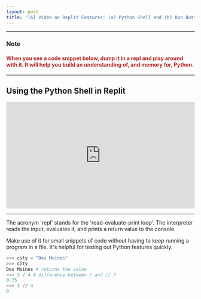 ```yaml
---
layout: post
title: "[6] Video on Replit Features: (a) Python Shell and (b) Run Button"
---
```


---

### Note

<h4 style="color:firebrick;font-weight:bold">When you see a code snippet below, dump it in a repl and play around with it.  It will help you build an understanding of, and memory for, Python.</h4>

---

## Using the Python Shell in Replit

<div style="position: relative; padding-bottom: 56.25%; height: 0;"><iframe src="https://www.loom.com/embed/cd2c6d9aeaf9492f838104eea47d47da" frameborder="0" webkitallowfullscreen mozallowfullscreen allowfullscreen style="position: absolute; top: 0; left: 0; width: 100%; height: 100%;"></iframe></div>

---

The acronym 'repl' stands for  the 'read-evaluate-print loop'.  The interpreter reads the input, evaluates it, and prints a return value to the console.

Make use of it for small snippets of code without having to keep running a program in a file.  It's helpful for testing out Python features quickly.

```python
>>> city = "Des Moines"
>>> city
Des Moines # returns the value
>>> 3 / 4 # difference between / and // ?
0.75
>>> 3 // 4
0
```
